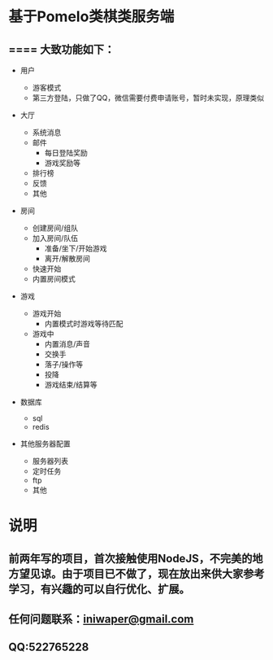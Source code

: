 # 基于Pomelo类棋类服务端
====
大致功能如下：
----
* 用户
  * 游客模式
  * 第三方登陆，只做了QQ，微信需要付费申请账号，暂时未实现，原理类似

* 大厅
  * 系统消息
  * 邮件
    * 每日登陆奖励
    * 游戏奖励等
  * 排行榜
  * 反馈
  * 其他
* 房间
  * 创建房间/组队
  * 加入房间/队伍
    * 准备/坐下/开始游戏
    * 离开/解散房间
  * 快速开始
  * 内置房间模式
* 游戏
  * 游戏开始
    * 内置模式时游戏等待匹配
  * 游戏中
    * 内置消息/声音
    * 交换手
    * 落子/操作等
    * 投降
    * 游戏结束/结算等
    
* 数据库
  * sql
  * redis
  
* 其他服务器配置
  * 服务器列表
  * 定时任务
  * ftp
  * 其他

说明
====
前两年写的项目，首次接触使用NodeJS，不完美的地方望见谅。由于项目已不做了，现在放出来供大家参考学习，有兴趣的可以自行优化、扩展。
----
任何问题联系：iniwaper@gmail.com 
----
QQ:522765228
----
